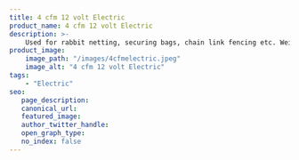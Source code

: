 ```yaml
---
title: 4 cfm 12 volt Electric
product_name: 4 cfm 12 volt Electric
description: >-
    Used for rabbit netting, securing bags, chain link fencing etc. Weighs 1.55kg
product_image:
    image_path: "/images/4cfmelectric.jpeg"
    image_alt: "4 cfm 12 volt Electric"
tags:
    - "Electric"
seo:
   page_description:
   canonical_url:
   featured_image:
   author_twitter_handle:
   open_graph_type:
   no_index: false
---
```

